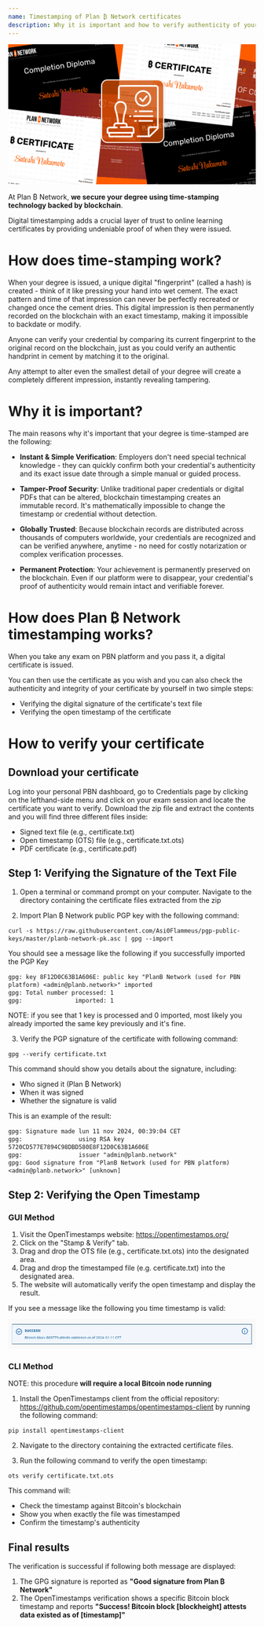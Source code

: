 ```yaml
---
name: Timestamping of Plan ₿ Network certificates
description: Why it is important and how to verify authenticity of your Plan ₿ Network certificates
---
```

![cover](assets/cover.webp)

At Plan ₿ Network, **we secure your degree  using time-stamping technology backed by blockchain**.

Digital timestamping adds a crucial layer of trust to online learning certificates by providing undeniable proof of when they were issued.

# How does time-stamping work?

When your degree is issued, a unique digital "fingerprint" (called a hash) is created - think of it like pressing your hand into wet cement. The exact pattern and time of that impression can never be perfectly recreated or changed once the cement dries. This digital impression is then permanently recorded on the blockchain with an exact timestamp, making it impossible to backdate or modify.

Anyone can verify your credential by comparing its current fingerprint to the original record on the blockchain, just as you could verify an authentic handprint in cement by matching it to the original. 

Any attempt to alter even the smallest detail of your degree will create a completely different impression, instantly revealing tampering.

# Why it is important?
The main reasons why it's important that your degree is time-stamped are the following:

- **Instant & Simple Verification**: Employers don't need special technical knowledge - they can quickly confirm both your credential's authenticity and its exact issue date through a simple manual or guided process.

- **Tamper-Proof Security**: Unlike traditional paper credentials or digital PDFs that can be altered, blockchain timestamping creates an immutable record. It's mathematically impossible to change the timestamp or credential without detection.

- **Globally Trusted**: Because blockchain records are distributed across thousands of computers worldwide, your credentials are recognized and can be verified anywhere, anytime - no need for costly notarization or complex verification processes.

- **Permanent Protection**: Your achievement is permanently preserved on the blockchain. Even if our platform were to disappear, your credential's proof of authenticity would remain intact and verifiable forever.

# How does Plan ₿ Network timestamping works?
When you take any exam on PBN platform and you pass it, a digital certificate is issued.

You can then use the certificate as you wish and you can also check the authenticity and integrity of your certificate by yourself in two simple steps:
- Verifying the digital signature of the certificate's text file
- Verifying the open timestamp of the certificate

# How to verify your certificate

## Download your certificate

Log into your personal PBN dashboard, go to Credentials page by clicking on the lefthand-side menu and click on your exam session and locate the certificate you want to verify.
Download the zip file and extract the contents and you will find three different files inside:

- Signed text file (e.g., certificate.txt)
- Open timestamp (OTS) file (e.g., certificate.txt.ots)
- PDF certificate (e.g., certificate.pdf)

## Step 1: Verifying the Signature of the Text File

1. Open a terminal or command prompt on your computer.
Navigate to the directory containing the certificate files extracted from the zip

2. Import Plan ₿ Network public PGP key with the following command:
```
curl -s https://raw.githubusercontent.com/Asi0Flammeus/pgp-public-keys/master/planb-network-pk.asc | gpg --import
```
You should see a message like the following if you successfully imported the PGP Key

```
gpg: key 8F12D0C63B1A606E: public key "PlanB Network (used for PBN platform) <admin@planb.network>" imported
gpg: Total number processed: 1
gpg:               imported: 1
```
NOTE: if you see that 1 key is processed and 0 imported, most likely you already imported the same key previously and it's fine.

3. Verify the PGP signature of the certificate with following command:

```
gpg --verify certificate.txt
```
This command should show you details about the signature, including:

- Who signed it (Plan ₿ Network)
- When it was signed
- Whether the signature is valid

This is an example of the result:

```
gpg: Signature made lun 11 nov 2024, 00:39:04 CET
gpg:                using RSA key 5720CD577E7894C98DBD580E8F12D0C63B1A606E
gpg:                issuer "admin@planb.network"
gpg: Good signature from "PlanB Network (used for PBN platform) <admin@planb.network>" [unknown]
```

## Step 2: Verifying the Open Timestamp

### GUI Method

1. Visit the OpenTimestamps website: https://opentimestamps.org/
2. Click on the "Stamp & Verify" tab.
3. Drag and drop the OTS file (e.g., certificate.txt.ots) into the designated area.
4. Drag and drop the timestamped file (e.g. certificate.txt) into the designated area.
5. The website will automatically verify the open timestamp and display the result.

If you see a message like the following you time timestamp is valid:

![cover](assets/opentimestamp_wegui_verified.webp)


### CLI Method

NOTE: this procedure **will require a local Bitcoin node running**

1. Install the OpenTimestamps client from the official repository: https://github.com/opentimestamps/opentimestamps-client by running the following command:
```
pip install opentimestamps-client
```

2. Navigate to the directory containing the extracted certificate files.

3. Run the following command to verify the open timestamp:

```
ots verify certificate.txt.ots
```

This command will:

- Check the timestamp against Bitcoin's blockchain
- Show you when exactly the file was timestamped
- Confirm the timestamp's authenticity

## Final results

The verification is successful if following both message are displayed:

1. The GPG signature is reported as **"Good signature from Plan ₿ Network"**
2. The OpenTimestamps verification shows a specific Bitcoin block timestamp and reports **"Success! Bitcoin block [blockheight] attests data existed as of [timestamp]"**